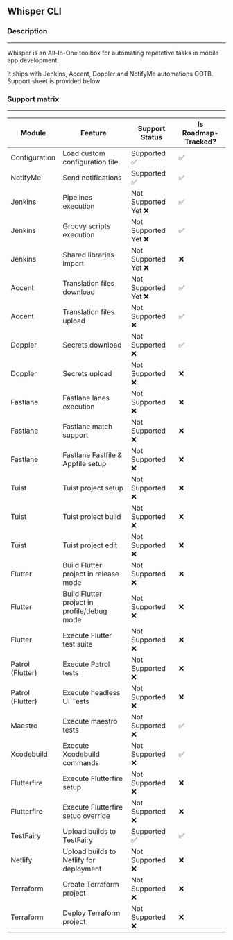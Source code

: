 ## Whisper CLI

### Description
---

Whisper is an All-In-One toolbox for automating repetetive tasks in mobile app development.

It ships with Jenkins, Accent, Doppler and NotifyMe automations OOTB.
Support sheet is provided below

### Support matrix
---

| Module | Feature | Support Status | Is Roadmap-Tracked? |
|---|---|---|---|
| Configuration | Load custom configuration file | Supported ✅ | ✅ |
| NotifyMe | Send notifications | Supported ✅ | ✅ |
| Jenkins | Pipelines execution | Not Supported Yet ❌ | ✅ |
| Jenkins | Groovy scripts execution | Not Supported Yet ❌ | ✅ |
| Jenkins  | Shared libraries import | Not Supported Yet ❌ | ❌ |
| Accent | Translation files download | Not Supported Yet ❌ | ✅ |
| Accent | Translation files upload | Not Supported ❌ | ✅ |
| Doppler | Secrets download | Not Supported ❌ | ✅ |
| Doppler | Secrets upload | Not Supported ❌ | ❌ |
| Fastlane | Fastlane lanes execution | Not Supported ❌ | ❌ |
| Fastlane | Fastlane match support | Not Supported ❌ | ❌ |
| Fastlane | Fastlane Fastfile & Appfile setup | Not Supported ❌ | ❌ |
| Tuist | Tuist project setup | Not Supported ❌ | ❌ |
| Tuist | Tuist project build  | Not Supported ❌ | ❌ |
| Tuist | Tuist project edit | Not Supported ❌ | ❌ |
| Flutter | Build Flutter project in release mode | Not Supported ❌ | ❌ |
| Flutter | Build Flutter project in profile/debug mode | Not Supported ❌ | ❌ |
| Flutter | Execute Flutter test suite | Not Supported ❌ | ❌ |
| Patrol (Flutter) | Execute Patrol tests | Not Supported ❌ | ❌ |
| Patrol (Flutter) | Execute headless UI Tests | Not Supported ❌ | ❌ |
| Maestro | Execute maestro tests | Not Supported ❌ | ✅ |
| Xcodebuild | Execute Xcodebuild commands | Not Supported ❌ | ✅ |
| Flutterfire | Execute Flutterfire setup | Not Supported ❌ | ❌ |
| Flutterfire | Execute Flutterfire setuo override | Not Supported ❌ | ❌ |
| TestFairy | Upload builds to TestFairy |  Supported ✅ | ✅ |
| Netlify | Upload builds to Netlify for deployment | Not Supported ❌ | ❌ |
| Terraform | Create Terraform project | Not Supported ❌ | ❌ |
| Terraform | Deploy Terraform project | Not Supported ❌ | ❌ |
